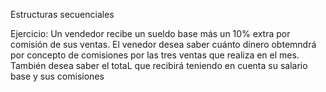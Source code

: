 Estructuras secuenciales

Ejercicio:
Un vendedor recibe un sueldo base más un 10% extra por comisión de sus ventas.
El venedor desea saber cuánto dinero obtemndrá por concepto de comisiones por las tres ventas que realiza en el mes. También desea saber el totaL que recibirá teniendo en cuenta su salario base y sus comisiones


